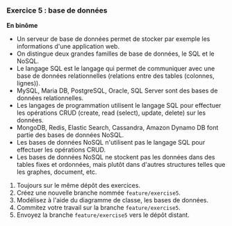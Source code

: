 ### Exercice 5 : base de données

**En binôme**

- Un serveur de base de données permet de stocker par exemple les informations d'une application web.
- On distingue deux grandes familles de base de données, le SQL et le NoSQL.
- Le langage SQL est le langage qui permet de communiquer avec une base de données relationnelles (relations entre des tables (colonnes, lignes)).
- MySQL, Maria DB, PostgreSQL, Oracle, SQL Server sont des bases de données relationnelles.
- Les langages de programmation utilisent le langage SQL pour effectuer les opérations CRUD (create, read (select), update, delete) sur les données.
- MongoDB, Redis, Elastic Search, Cassandra, Amazon Dynamo DB font partie des bases de données NoSQL.
- Les bases de données NoSQL n'utilisent pas le langage SQL pour effectuer les opérations CRUD.
- Les bases de données NoSQL ne stockent pas les données dans des tables fixes et ordonnées, mais plutôt dans d'autres structures telles que les graphes, document, etc.

1. Toujours sur le même dépôt des exercices.
2. Créez une nouvelle branche nommée `feature/exercise5`. 
3. Modélisez à l'aide du diagramme de classe, les bases de données.
4. Commitez votre travail sur la branche `feature/exercise5`.
5. Envoyez la branche `feature/exercise5` vers le dépôt distant.